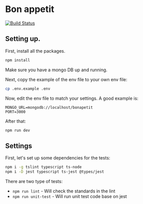 # Bon appetit

[![Build Status](https://travis-ci.org/RoySegall/bonappetit.svg?branch=master)](https://travis-ci.org/RoySegall/bonappetit)

## Setting up.

First, install all the packages.
```bash
npm install
```

Make sure you have a mongo DB up and running. 

Next, copy the example of the env file to your own env file:
```bash
cp .env.example .env
```

Now, edit the env file to match your settings. A good example is:
```dotenv
MONGO_URL=mongodb://localhost/bonapetit
PORT=3000
```

After that:
```bash
npm run dev
```

## Settings

First, let's set up some dependencies for the tests:

```bash
npm i -g tslint typescript ts-node
npm i -D jest typescript ts-jest @types/jest
```

There are two type of tests:

* `npm run lint` - Will check the standards in the lint
* `npm run unit-test` - Will run unit test code base on jest
